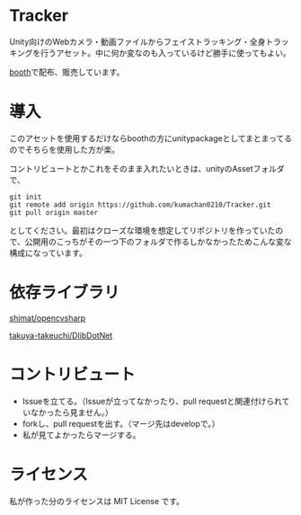 # Tracker

Unity向けのWebカメラ・動画ファイルからフェイストラッキング・全身トラッキングを行うアセット。中に何か変なのも入っているけど勝手に使ってもよい。

[booth](https://kumas.booth.pm/items/1657599)で配布、販売しています。

# 導入

このアセットを使用するだけならboothの方にunitypackageとしてまとまってるのでそちらを使用した方が楽。

コントリビュートとかこれをそのまま入れたいときは、unityのAssetフォルダで、

```shell
git init
git remote add origin https://github.com/kumachan0210/Tracker.git
git pull origin master
```

としてください。最初はクローズな環境を想定してリポジトリを作っていたので、公開用のこっちがその一つ下のフォルダで作るしかなかったためこんな変な構成になっています。

# 依存ライブラリ

[shimat/opencvsharp](https://github.com/shimat/opencvsharp)

[takuya-takeuchi/DlibDotNet](https://github.com/takuya-takeuchi/DlibDotNet)


# コントリビュート

* Issueを立てる。（Issueが立ってなかったり、pull requestと関連付けられていなかったら見ません。）
* forkし、pull requestを出す。（マージ先はdevelopで。）
* 私が見てよかったらマージする。

# ライセンス

私が作った分のライセンスは MIT License です。

